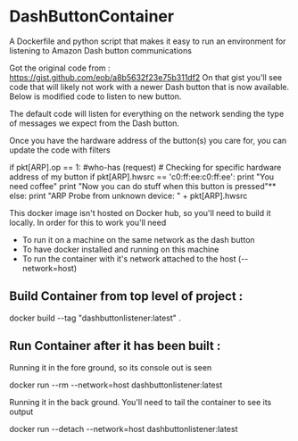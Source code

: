 # DashButtonContainer

A Dockerfile and python script that makes it easy to run an environment for listening to Amazon Dash button communications

Got the original code from : https://gist.github.com/eob/a8b5632f23e75b311df2
On that gist you'll see code that will likely not work with a newer Dash button that is now available. Below is modified code to listen to new button. 


The default code will listen for everything on the network sending the type of messages we expect from the Dash button.

Once you have the hardware address of the button(s) you care for, you can update the code with filters

  if pkt[ARP].op == 1: #who-has (request)
    # Checking for specific hardware address of my button
    if pkt[ARP].hwsrc == 'c0:ff:ee:c0:ff:ee':
      print "You need coffee"
      print "Now you can do stuff when this button is pressed"**
    else:
      print "ARP Probe from unknown device: " + pkt[ARP].hwsrc

This docker image isn't hosted on Docker hub, so you'll need to build it locally. In order for this to work you'll need

* To run it on a machine on the same network as the dash button
* To have docker installed and running on this machine
* To run the container with it's network attached to the host (--network=host)

## Build Container from top level of project : 

docker build --tag "dashbuttonlistener:latest" .

## Run Container after it has been built : 

Running it in the fore ground, so its console out is seen

docker run --rm --network=host dashbuttonlistener:latest

Running it in the back ground. You'll need to tail the container to see its output

docker run --detach --network=host dashbuttonlistener:latest
